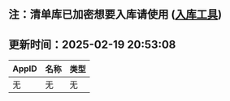 ## 注：清单库已加密想要入库请使用 ([入库工具](https://github.com/BlankTMing/ManifestAutoUpdate/releases))

## 更新时间：2025-02-19 20:53:08
| AppID | 名称 | 类型  |
| :-------------------- | :----------------------------- | :----------- |
| 无 | 无 | 无 |
